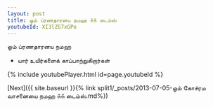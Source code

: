```yaml
---
layout: post
title: ஓம் ப்ரணதாரனய நமஹ ௧௧ டைம்ஸ்
youtubeId: XI3lZG7xGPo
---
```

 
 
 ஓம் ப்ரணதாரனய நமஹ  
 
 -  யார் உயிர்களைக் காப்பாற்றுகிறார்கள் 
 
  
 
  
 
 
 
 
 
 


{% include youtubePlayer.html id=page.youtubeId %}
 
[Next]({{ site.baseurl }}{% link  split1/_posts/2013-07-05-ஓம் கோச்ரம வாசனையை நமஹ ௧௧ டைம்ஸ்.md%})
 
